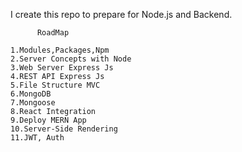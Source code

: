 I create this repo to prepare for Node.js and Backend.

          RoadMap
          
    1.Modules,Packages,Npm
    2.Server Concepts with Node
    3.Web Server Express Js
    4.REST API Express Js
    5.File Structure MVC
    6.MongoDB
    7.Mongoose
    8.React Integration
    9.Deploy MERN App
    10.Server-Side Rendering
    11.JWT, Auth  